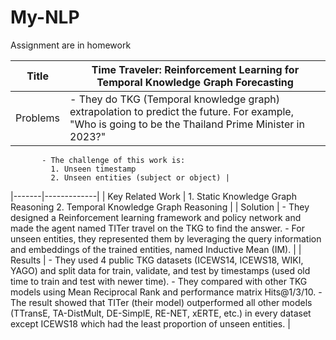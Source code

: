 # My-NLP
Assignment are in homework



| Title | Time Traveler: Reinforcement Learning for Temporal Knowledge Graph Forecasting |
|----------------|-----------|
| Problems | - They do TKG (Temporal knowledge graph) extrapolation to predict the future. For example, "Who is going to be the Thailand Prime Minister in 2023?"
           - The challenge of this work is:
             1. Unseen timestamp
             2. Unseen entities (subject or object) |
|-------|-------------|
| Key Related Work | 1. Static Knowledge Graph Reasoning
                      2. Temporal Knowledge Graph Reasoning |
| Solution | - They designed a Reinforcement learning framework and policy network and made the agent named TITer travel on the TKG to find the answer.
           - For unseen entities, they represented them by leveraging the query information and embeddings of the trained entities, named Inductive Mean (IM). |
| Results  | - They used 4 public TKG datasets (ICEWS14, ICEWS18, WIKI, YAGO) and split data for train, validate, and test by timestamps (used old time to train and test with newer time).
           - They compared with other TKG models using Mean Reciprocal Rank and performance matrix Hits@1/3/10.
           - The result showed that TITer (their model) outperformed all other models (TTransE, TA-DistMult, DE-SimplE, RE-NET, xERTE, etc.) in every dataset except ICEWS18 which had the least proportion of unseen entities. |
